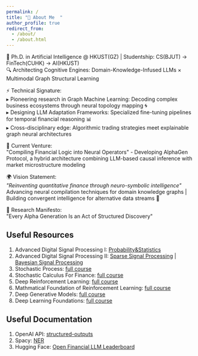 ```yaml
---
permalink: /
title: "👋 About Me  "
author_profile: true
redirect_from: 
  - /about/
  - /about.html
--- 
```

📌 Ph.D. in Artificial Intelligence @ HKUST(GZ) | Studentship: CS(BJUT) → FinTech(CUHK) → AI(HKUST)  
🔍 Architecting Cognitive Engines: Domain-Knowledge-Infused LLMs × Multimodal Graph Structural Learning  

⚡ Technical Signature:  
▸ Pioneering research in Graph Machine Learning: Decoding complex business ecosystems through neural topology mapping 🌀  
▸ Designing LLM Adaptation Frameworks: Specialized fine-tuning pipelines for temporal financial reasoning 📊  
▸ Cross-disciplinary edge: Algorithmic trading strategies meet explainable graph neural architectures  

🚀 Current Venture:  
"Compiling Financial Logic into Neural Operators" - Developing AlphaGen Protocol, a hybrid architecture combining LLM-based causal inference with market microstructure modeling 

🌍 Vision Statement:  
_"Reinventing quantitative finance through neuro-symbolic intelligence"_  
Advancing neural compilation techniques for domain knowledge graphs | Building convergent intelligence for alternative data streams 🔗  

🎯 Research Manifesto:  
"Every Alpha Generation Is an Act of Structured Discovery"  


## Useful Resources
1. Advanced Digital Signal Processing I: [Probability&Statistics](https://www.bilibili.com/video/BV1ga4y157L5?spm_id_from=333.788.videopod.episodes&vd_source=80283fbc97092e937f74a290368d6852&p=1)
2. Advanced Digital Signal Processing II: [Sparse Signal Processing](https://www.bilibili.com/video/BV1xusaeWErz?spm_id_from=333.788.videopod.episodes&vd_source=80283fbc97092e937f74a290368d6852&p=11) \| [Bayesian Signal Processing](https://www.bilibili.com/video/BV1xusaeWErz?spm_id_from=333.788.videopod.episodes&vd_source=80283fbc97092e937f74a290368d6852&p=15)
3. Stochastic Process: [full course](https://www.bilibili.com/video/BV11b421E7nh)
4. Stochastic Calculus For Finance: [full course](https://www.bilibili.com/video/BV1v54y1S78c)
5. Deep Reinforcement Learning: [full course](https://www.bilibili.com/video/BV12o4y197US)
6. Mathmatical Foundation of Reinforcement Learning: [full course](https://www.bilibili.com/video/BV1sd4y167NS)
7. Deep Generative Models: [full course](https://www.bilibili.com/video/BV1yq421A7ig)
8. Deep Learning Foundations: [full course](https://youtu.be/6Nctj1GCFVo?si=JlGTt_ZVS1qDurb3)

## Useful Documentation
1. OpenAI API: [structured-outputs](https://platform.openai.com/docs/guides/structured-outputs)
2. Spacy: [NER](https://spacy.io/usage/linguistic-features#named-entities)
3. Hugging Face: [Open Financial LLM Leaderboard](https://huggingface.co/spaces/finosfoundation/Open-Financial-LLM-Leaderboard)
